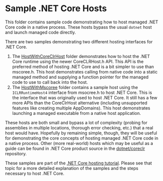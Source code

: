 Sample .NET Core Hosts
======================

This folder contains sample code demonstrating how to host managed .NET Core code in a native process. These hosts bypass the usual `dotnet` host and launch managed code directly.

There are two samples demonstrating two different hosting interfaces for .NET Core.

1. The [HostWithCoreClrHost](HostWithCoreClrhost) folder demonstrates how to host the .NET Core runtime using the newer CoreCLRHost.h API. This API is the preferred method of hosting .NET Core and is a bit simpler to use than mscoree.h. This host demonstrates calling from native code into a static managed method and supplying a function pointer for the managed code to use to call back into the host.
1. The [HostWithMscoree](HostWithMscoree) folder contains a sample host using the `ICLRRuntimeHost4` interface from msocree.h to host .NET Core. This is the interface that was originally used to host .NET Core. It still has a few more APIs than the CoreClrHost alternative (including unsupported features like creating multiple AppDomains). This host demonstrates launching a managed executable from a native host application.

These hosts are both small and bypass a lot of complexity (probing for assemblies in multiple locations, thorough error checking, etc.) that a real host would have. Hopefully by remaining simple, though, they will be useful for demonstrating the core concepts of hosting managed .NET Core code in a native process. Other (more real-world) hosts which may be useful as a guide can be found in .NET Core product source in the [dotnet/coreclr](https://github.com/dotnet/coreclr/tree/master/src/coreclr/hosts) repository.

These samples are part of the [.NET Core hosting tutorial](https://docs.microsoft.com/dotnet/core/tutorials/netcore-hosting). Please see that topic for a more detailed explanation of the samples and the steps necessary to host .NET Core. 
